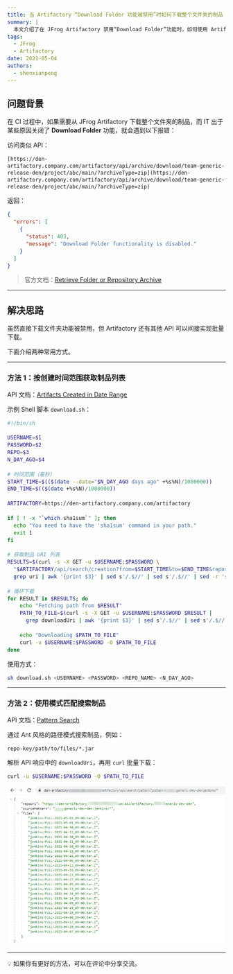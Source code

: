 ```yaml
---
title: 当 Artifactory “Download Folder 功能被禁用”时如何下载整个文件夹的制品
summary: |
  本文介绍了在 JFrog Artifactory 禁用“Download Folder”功能时，如何使用 Artifactory REST API 来批量下载整个文件夹的制品，并提供了基于 Shell 脚本的示例实现。
tags:
  - JFrog
  - Artifactory
date: 2021-05-04
authors:
  - shenxianpeng
---
```


## 问题背景

在 CI 过程中，如果需要从 JFrog Artifactory 下载整个文件夹的制品，而 IT 出于某些原因关闭了 **Download Folder** 功能，就会遇到以下报错：

访问类似 API：  

```
[https://den-artifactory.company.com/artifactory/api/archive/download/team-generic-release-den/project/abc/main/?archiveType=zip](https://den-artifactory.company.com/artifactory/api/archive/download/team-generic-release-den/project/abc/main/?archiveType=zip)
```

返回：
```json
{
  "errors": [
    {
      "status": 403,
      "message": "Download Folder functionality is disabled."
    }
  ]
}
```

> 官方文档：[Retrieve Folder or Repository Archive](https://www.jfrog.com/confluence/display/JFROG/Artifactory+REST+API#ArtifactoryRESTAPI-RetrieveFolderorRepositoryArchive)

---

## 解决思路

虽然直接下载文件夹功能被禁用，但 Artifactory 还有其他 API 可以间接实现批量下载。

下面介绍两种常用方式。

---

### 方法 1：按创建时间范围获取制品列表

API 文档：[Artifacts Created in Date Range](https://www.jfrog.com/confluence/display/JFROG/Artifactory+REST+API#ArtifactoryRESTAPI-ArtifactsCreatedinDateRange)

示例 Shell 脚本 `download.sh`：

```bash
#!/bin/sh

USERNAME=$1
PASSWORD=$2
REPO=$3
N_DAY_AGO=$4

# 时间范围（毫秒）
START_TIME=$(($(date --date="$N_DAY_AGO days ago" +%s%N)/1000000))
END_TIME=$(($(date +%s%N)/1000000))

ARTIFACTORY=https://den-artifactory.company.com/artifactory

if [ ! -x "`which sha1sum`" ]; then
  echo "You need to have the 'sha1sum' command in your path."
  exit 1
fi

# 获取制品 URI 列表
RESULTS=$(curl -s -X GET -u $USERNAME:$PASSWORD \
  "$ARTIFACTORY/api/search/creation?from=$START_TIME&to=$END_TIME&repos=$REPO" |
  grep uri | awk '{print $3}' | sed s'/.$//' | sed s'/.$//' | sed -r 's/^.{1}//')

# 循环下载
for RESULT in $RESULTS; do
    echo "Fetching path from $RESULT"
    PATH_TO_FILE=$(curl -s -X GET -u $USERNAME:$PASSWORD $RESULT |
      grep downloadUri | awk '{print $3}' | sed s'/.$//' | sed s'/.$//' | sed -r 's/^.{1}//')

    echo "Downloading $PATH_TO_FILE"
    curl -u $USERNAME:$PASSWORD -O $PATH_TO_FILE
done
```

使用方式：

```bash
sh download.sh <USERNAME> <PASSWORD> <REPO_NAME> <N_DAY_AGO>
```

---

### 方法 2：使用模式匹配搜索制品

API 文档：[Pattern Search](https://www.jfrog.com/confluence/display/JFROG/Artifactory+REST+API#ArtifactoryRESTAPI-PatternSearch)

通过 Ant 风格的路径模式搜索制品，例如：

```
repo-key/path/to/files/*.jar
```

解析 API 响应中的 `downloadUri`，再用 `curl` 批量下载：

```bash
curl -u $USERNAME:$PASSWORD -O $PATH_TO_FILE
```

![通过模式搜索](pattern-search.png)

---

💡 如果你有更好的方法，可以在评论中分享交流。
